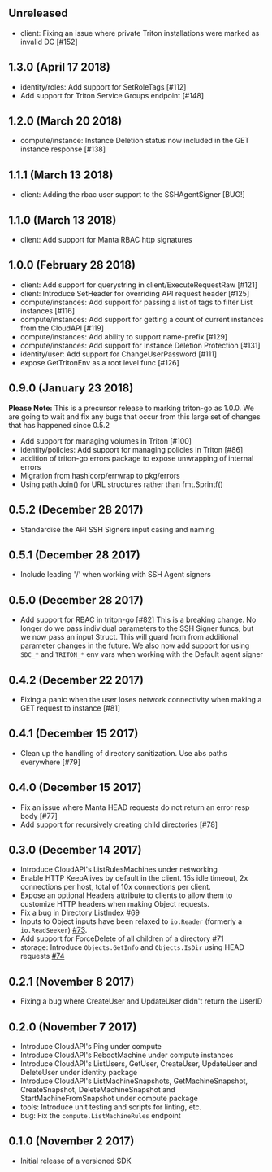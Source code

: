 ## Unreleased

- client: Fixing an issue where private Triton installations were marked as invalid DC [#152]

## 1.3.0 (April 17 2018)

- identity/roles: Add support for SetRoleTags [#112]
- Add support for Triton Service Groups endpoint [#148]

## 1.2.0 (March 20 2018)

- compute/instance: Instance Deletion status now included in the GET instance response [#138]

## 1.1.1 (March 13 2018)

- client: Adding the rbac user support to the SSHAgentSigner [BUG!]

## 1.1.0 (March 13 2018)

- client: Add support for Manta RBAC http signatures

## 1.0.0 (February 28 2018)

- client: Add support for querystring in client/ExecuteRequestRaw [#121]
- client: Introduce SetHeader for overriding API request header [#125]
- compute/instances: Add support for passing a list of tags to filter List instances [#116]
- compute/instances: Add support for getting a count of current instances from the CloudAPI [#119]
- compute/instances: Add ability to support name-prefix [#129]
- compute/instances: Add support for Instance Deletion Protection [#131]
- identity/user: Add support for ChangeUserPassword [#111]
- expose GetTritonEnv as a root level func [#126]

## 0.9.0 (January 23 2018)

**Please Note:** This is a precursor release to marking triton-go as 1.0.0. We are going to wait and fix any bugs that occur from this large set of changes that has happened since 0.5.2

- Add support for managing volumes in Triton [#100]
- identity/policies: Add support for managing policies in Triton [#86]
- addition of triton-go errors package to expose unwrapping of internal errors
- Migration from hashicorp/errwrap to pkg/errors
- Using path.Join() for URL structures rather than fmt.Sprintf()

## 0.5.2 (December 28 2017)

- Standardise the API SSH Signers input casing and naming

## 0.5.1 (December 28 2017)

- Include leading '/' when working with SSH Agent signers

## 0.5.0 (December 28 2017)

- Add support for RBAC in triton-go [#82]
This is a breaking change. No longer do we pass individual parameters to the SSH Signer funcs, but we now pass an input Struct. This will guard from from additional parameter changes in the future. 
We also now add support for using `SDC_*` and `TRITON_*` env vars when working with the Default agent signer

## 0.4.2 (December 22 2017)

- Fixing a panic when the user loses network connectivity when making a GET request to instance [#81]

## 0.4.1 (December 15 2017)

- Clean up the handling of directory sanitization. Use abs paths everywhere [#79]

## 0.4.0 (December 15 2017)

- Fix an issue where Manta HEAD requests do not return an error resp body [#77]
- Add support for recursively creating child directories [#78]

## 0.3.0 (December 14 2017)

- Introduce CloudAPI's ListRulesMachines under networking
- Enable HTTP KeepAlives by default in the client.  15s idle timeout, 2x
  connections per host, total of 10x connections per client.
- Expose an optional Headers attribute to clients to allow them to customize
  HTTP headers when making Object requests.
- Fix a bug in Directory ListIndex [#69](https://github.com/joyent/issues/69)
- Inputs to Object inputs have been relaxed to `io.Reader` (formerly a
  `io.ReadSeeker`) [#73](https://github.com/joyent/issues/73).
- Add support for ForceDelete of all children of a directory [#71](https://github.com/joyent/issues/71)
- storage: Introduce `Objects.GetInfo` and `Objects.IsDir` using HEAD requests [#74](https://github.com/joyent/triton-go/issues/74)

## 0.2.1 (November 8 2017)

- Fixing a bug where CreateUser and UpdateUser didn't return the UserID

## 0.2.0 (November 7 2017)

- Introduce CloudAPI's Ping under compute
- Introduce CloudAPI's RebootMachine under compute instances
- Introduce CloudAPI's ListUsers, GetUser, CreateUser, UpdateUser and DeleteUser under identity package
- Introduce CloudAPI's ListMachineSnapshots, GetMachineSnapshot, CreateSnapshot, DeleteMachineSnapshot and StartMachineFromSnapshot under compute package
- tools: Introduce unit testing and scripts for linting, etc.
- bug: Fix the `compute.ListMachineRules` endpoint

## 0.1.0 (November 2 2017)

- Initial release of a versioned SDK
